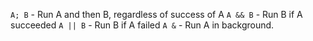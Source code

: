 `A; B` -  Run A and then B, regardless of success of A
`A && B` -  Run B if A succeeded
`A || B` -  Run B if A failed
`A &` - Run A in background.
